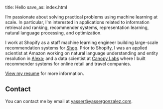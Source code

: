 title: Hello
save_as: index.html

I’m passionate about solving practical problems using machine learning
at scale. In particular, I’m interested in applications related to
information retrieval and ranking, recommender systems, representation
learning, natural language processing, and optimization.

I work at Shopify as a staff machine learning engineer building
large-scale recommendation systems for [Shop](https://shop.app/).
Prior to Shopify, I was an applied scientist at Amazon working on
natural language understanding and entity resolution in
[Alexa](https://www.amazon.science/tag/alexa); and a data scientist at
[Canopy Labs](https://betakit.com/drop-acquires-predictive-analytics-company-canopy-labs/)
where I built recommender systems for online retail and travel companies.

[View my resume](/resume/yasser_gonzalez.pdf) for more information.

## Contact

You can contact me by email at <yasser@yassergonzalez.com>.
